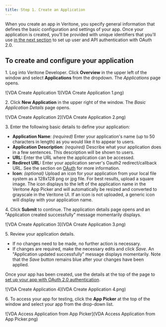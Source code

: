 ```yaml
---
title: Step 1. Create an Application
---
```


When you create an app in Veritone, you specify general information that defines the basic configuration and settings of your app. Once your application is created, you’ll be provided with unique identifiers that you'll use [in the next section](/2-auth) to set up user and API authentication with OAuth 2.0. 

## To create and configure your application
1\.  Log into Veritone Developer. Click **Overview** in the upper left of the window and select **Applications** from the dropdown. The _Applications_ page opens.

![VDA Create Application 1](VDA Create Application 1.png)

2\. Click **New Application** in the upper right of the window. The _Basic Application Details_ page opens.

![VDA Create Application 2](VDA Create Application 2.png)

3\. Enter the following basic details to define your application:  

* **Application Name**: _(required)_ Enter your application's name (up to 50 characters in length) as you would like it to appear to users.
* **Application Description**: _(required)_ Describe what your application does in a few sentences. This description will be shown to users.
*   **URL:** Enter the URL where the application can be accessed.
*   **Redirect URL:** Enter your application server's Oauth2 redirect/callback URL. See the section on [OAuth](../OAuth) for more information. 
*   **Icon**: _(optional)_ Upload an icon for your application from your local file system as a 128x128 png or jpg file. For best results, upload a square image. The icon displays to the left of the application name in the Veritone App Picker and will automatically be resized and converted to grayscale in the Veritone UI. If an icon is not uploaded, a generic icon will display with your application name.

4\. Click **Submit** to continue. The application details page opens and an "Application created successfully" message momentarily displays. 

![VDA Create Application 3](VDA Create Application 3.png)

5\. Review your application details.

*   If no changes need to be made, no further action is necessary.
*   If changes are required, make the necessary edits and click _Save_. An "Application updated successfully" message displays momentarily. Note that the _Save_ button remains blue after your changes have been applied. 

Once your app has been created, use the details at the top of the page to [set up your app with OAuth 2.0 authentication](../OAuth). 

![VDA Create Application 4](VDA Create Application 4.png)

6\. To access your app for testing, click the **App Picker** at the top of the window and select your app from the drop-down list.

![VDA Access Application from App Picker](VDA Access Application from App Picker.png)